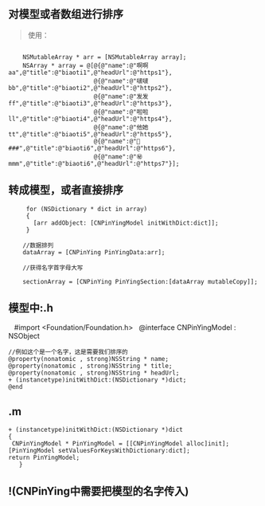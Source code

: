 ## 对模型或者数组进行排序

>使用：
``` 得到一个数组或者字典

    NSMutableArray * arr = [NSMutableArray array];
    NSArray * array = @[@{@"name":@"啊啊aa",@"title":@"biaoti1",@"headUrl":@"https1"},
                        @{@"name":@"啵啵bb",@"title":@"biaoti2",@"headUrl":@"https2"},
                        @{@"name":@"发发ff",@"title":@"biaoti3",@"headUrl":@"https3"},
                        @{@"name":@"啦啦ll",@"title":@"biaoti4",@"headUrl":@"https4"},
                        @{@"name":@"他她tt",@"title":@"biaoti5",@"headUrl":@"https5"},
                        @{@"name":@"🐂###",@"title":@"biaoti6",@"headUrl":@"https6"},
                        @{@"name":@"㊙️mmm",@"title":@"biaoti6",@"headUrl":@"https7"}];

``` 
## 转成模型，或者直接排序

``` 
     for (NSDictionary * dict in array) 
     {
       [arr addObject: [CNPinYingModel initWithDict:dict]];
     }
     
    //数据排列
    dataArray = [CNPinYing PinYingData:arr];
    
    //获得名字首字母大写  
    
    sectionArray = [CNPinYing PinYingSection:[dataArray mutableCopy]];
```
## 模型中:.h

    #import <Foundation/Foundation.h>
    @interface CNPinYingModel : NSObject

    //例如这个是一个名字，这是需要我们排序的
    @property(nonatomic , strong)NSString * name;
    @property(nonatomic , strong)NSString * title;
    @property(nonatomic , strong)NSString * headUrl;
    + (instancetype)initWithDict:(NSDictionary *)dict;
    @end

## .m

    + (instancetype)initWithDict:(NSDictionary *)dict
    {
     CNPinYingModel * PinYingModel = [[CNPinYingModel alloc]init];
    [PinYingModel setValuesForKeysWithDictionary:dict];
    return PinYingModel;
       }

## !(CNPinYing中需要把模型的名字传入)


